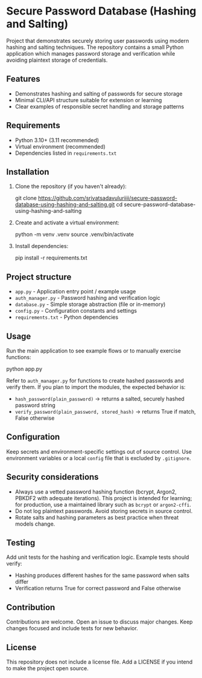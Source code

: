 # Secure Password Database (Hashing and Salting)

Project that demonstrates securely storing user passwords using modern hashing and salting techniques. The repository contains a small Python application which manages password storage and verification while avoiding plaintext storage of credentials.

## Features

- Demonstrates hashing and salting of passwords for secure storage
- Minimal CLI/API structure suitable for extension or learning
- Clear examples of responsible secret handling and storage patterns

## Requirements

- Python 3.10+ (3.11 recommended)
- Virtual environment (recommended)
- Dependencies listed in `requirements.txt`

## Installation

1. Clone the repository (if you haven't already):

   git clone https://github.com/srivatsadavuluriiii/secure-password-database-using-hashing-and-salting.git
   cd secure-password-database-using-hashing-and-salting

2. Create and activate a virtual environment:

   python -m venv .venv
   source .venv/bin/activate

3. Install dependencies:

   pip install -r requirements.txt

## Project structure

- `app.py` - Application entry point / example usage
- `auth_manager.py` - Password hashing and verification logic
- `database.py` - Simple storage abstraction (file or in-memory)
- `config.py` - Configuration constants and settings
- `requirements.txt` - Python dependencies

## Usage

Run the main application to see example flows or to manually exercise functions:

   python app.py

Refer to `auth_manager.py` for functions to create hashed passwords and verify them. If you plan to import the modules, the expected behavior is:

- `hash_password(plain_password)` -> returns a salted, securely hashed password string
- `verify_password(plain_password, stored_hash)` -> returns True if match, False otherwise

## Configuration

Keep secrets and environment-specific settings out of source control. Use environment variables or a local `config` file that is excluded by `.gitignore`.

## Security considerations

- Always use a vetted password hashing function (bcrypt, Argon2, PBKDF2 with adequate iterations). This project is intended for learning; for production, use a maintained library such as `bcrypt` or `argon2-cffi`.
- Do not log plaintext passwords. Avoid storing secrets in source control.
- Rotate salts and hashing parameters as best practice when threat models change.

## Testing

Add unit tests for the hashing and verification logic. Example tests should verify:

- Hashing produces different hashes for the same password when salts differ
- Verification returns True for correct password and False otherwise

## Contribution

Contributions are welcome. Open an issue to discuss major changes. Keep changes focused and include tests for new behavior.

## License

This repository does not include a license file. Add a LICENSE if you intend to make the project open source.
